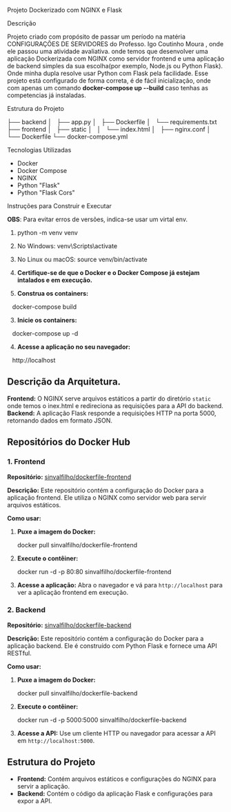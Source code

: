 Projeto Dockerizado com NGINX e Flask

Descrição

Projeto criado com propósito de passar um período na matéria CONFIGURAÇÕES DE SERVIDORES do Professo. Igo Coutinho Moura , onde ele passou uma atividade avaliativa. 
onde temos que desenvolver uma aplicação Dockerizada
com NGINX como servidor frontend e uma aplicação de backend simples
da sua escolha(por exemplo, Node.js ou Python Flask). Onde minha dupla resolve usar Python com Flask pela facilidade.
Esse projeto está configurado de forma correta, é de fácil inicialização, onde com apenas um comando **docker-compose up --build** caso tenhas as competencias já instaladas.

Estrutura do Projeto


├── backend
│   ├── app.py
│   ├── Dockerfile
│   └── requirements.txt
├── frontend
│   ├── static
│   │   └── index.html
│   ├── nginx.conf
│   └── Dockerfile
└── docker-compose.yml

Tecnologias Utilizadas

- Docker
- Docker Compose
- NGINX
- Python "Flask"
- Python "Flask Cors"

Instruções para Construir e Executar

**OBS**: Para evitar erros de versões, indica-se usar um virtal env.
1. python -m venv venv
2. No Windows: venv\Scripts\activate
2. No Linux ou macOS: source venv/bin/activate



1. **Certifique-se de que o Docker e o Docker Compose já estejam intalados e em execução.**

2. **Construa os containers:**

   docker-compose build

3. **Inicie os containers:**

   docker-compose up -d

4. **Acesse a aplicação no seu navegador:**

   http://localhost


## Descrição da Arquitetura.

**Frontend:** O NGINX serve arquivos estáticos a partir do diretório `static` onde temos o inex.html e redireciona as requisições para a API do backend.
**Backend:** A aplicação Flask responde a requisições HTTP na porta 5000, retornando dados em formato JSON.

## Repositórios do Docker Hub

### 1. Frontend

**Repositório:** [sinvalfilho/dockerfile-frontend](https://hub.docker.com/repository/docker/sinvalfilho/dockerfile-frontend/general)

**Descrição:**
Este repositório contém a configuração do Docker para a aplicação frontend. Ele utiliza o NGINX como servidor web para servir arquivos estáticos.

**Como usar:**
1. **Puxe a imagem do Docker:**

   docker pull sinvalfilho/dockerfile-frontend

2. **Execute o contêiner:**

   docker run -d -p 80:80 sinvalfilho/dockerfile-frontend

3. **Acesse a aplicação:**
   Abra o navegador e vá para `http://localhost` para ver a aplicação frontend em execução.


### 2. Backend

**Repositório:** [sinvalfilho/dockerfile-backend](https://hub.docker.com/repository/docker/sinvalfilho/dockerfile-backend/general)

**Descrição:**
Este repositório contém a configuração do Docker para a aplicação backend. Ele é construído com Python Flask e fornece uma API RESTful.

**Como usar:**
1. **Puxe a imagem do Docker:**

   docker pull sinvalfilho/dockerfile-backend

2. **Execute o contêiner:**

   docker run -d -p 5000:5000 sinvalfilho/dockerfile-backend

3. **Acesse a API:**
   Use um cliente HTTP ou navegador para acessar a API em `http://localhost:5000`.

## Estrutura do Projeto

- **Frontend:** Contém arquivos estáticos e configurações do NGINX para servir a aplicação.
- **Backend:** Contém o código da aplicação Flask e configurações para expor a API.
